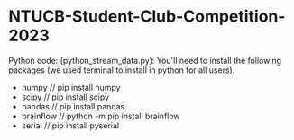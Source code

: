 # NTUCB-Student-Club-Competition-2023
Python code: (python_stream_data.py):
  You'll need to install the following packages (we used terminal to install in python for all users).
  - numpy  // pip install numpy
  - scipy // pip install scipy
  - pandas // pip install pandas
  - brainflow // python -m pip install brainflow
  - serial // pip install pyserial
